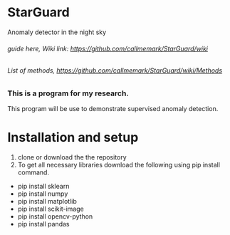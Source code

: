 # StarGuard
 Anomaly detector in the night sky
 
 
###### guide here, Wiki link: https://github.com/callmemark/StarGuard/wiki
###### List of methods, https://github.com/callmemark/StarGuard/wiki/Methods


### This is a program for my research.
This program will be use to demonstrate supervised anomaly detection.

# **Installation and setup**
1. clone or download the the repository
1. To get all necessary libraries download the following using pip install command.
* pip install sklearn
* pip install numpy
* pip install matplotlib
* pip install scikit-image
* pip install opencv-python
* pip install pandas
